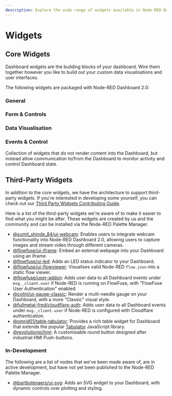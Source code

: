 ```yaml
---
description: Explore the wide range of widgets available in Node-RED Dashboard 2.0 to enhance your dashboard's interactivity.
---
```


<script setup>
    import { ref } from 'vue'
    import WidgetCard from '../components/WidgetCard.vue'
    import WidgetGrid from '../components/WidgetGrid.vue'

    const general = [{
        name: 'Button',
        widget: 'ui-button',
        image: '/images/node-examples/ui-button.png',
        description: 'Adds a clickable button to your dashboard.'
    }, {
        name: 'Markdown',
        widget: 'ui-markdown',
        image: '/images/node-examples/ui-markdown.png',
        description: 'Renders dynamic Markdown (including Mermaid Charts).'
    }, {
        name: 'Notification',
        widget: 'ui-notification',
        image: '/images/node-examples/ui-notification.png',
        description: 'Displays a message for a defined duration of time.'
    }, {
        name: 'Template',
        widget: 'ui-template',
        image: '/images/node-examples/ui-template.png',
        description: 'Renders custom templates on your dashboard.'
    }, {
        name: 'Text',
        widget: 'ui-text',
        image: '/images/node-examples/ui-text.png',
        description: 'Displays a non-editable text field on your dashboard.'
    }, {
        name: 'Spacer',
        widget: 'ui-spacer',
        description: 'Adds a simple spacer to your group.'
    }]

    const form = [{
        name: 'Dropdown',
        widget: 'ui-button',
        image: '/images/node-examples/ui-dropdown.png',
        description: 'Adds a clickable button to your dashboard.'
    }, {
        name: 'Form',
        widget: 'ui-form',
        image: '/images/node-examples/ui-form.png',
        description: 'Adds a clickable button to your dashboard.'
    }, {
        name: 'Radio Group',
        widget: 'ui-radio-group',
        image: '/images/node-examples/ui-radio.png',
        description: 'Adds a radio group to your dashboard.'
    }, {
        name: 'Slider',
        widget: 'ui-slider',
        image: '/images/node-examples/ui-slider.png',
        description: 'Adds a slider to your dashboard.'
    }, {
        name: 'Switch',
        widget: 'ui-switch',
        image: '/images/node-examples/ui-switch.png',
        description: 'Adds a clickable switch to your dashboard.'
    }, {
        name: 'Text Input',
        widget: 'ui-text-input',
        image: '/images/node-examples/ui-text-input.png',
        description: 'Adds a text input to your dashboard.'
    }]

    const data = [{
        name: 'Chart',
        widget: 'ui-chart',
        image: '/images/node-examples/ui-chart-line.png',
        description: 'Adds a chart to your dashboard.'
    }, {
        name: 'Table',
        widget: 'ui-table',
        image: '/images/node-examples/ui-table.png',
        description: 'Adds a table to your dashboard.'
    }]
    const events = [{
        name: 'Event',
        widget: 'ui-event',
        description: 'Monitors for events in the Dashboard and emits accordingly.'
    }]
    const widgets = ref({
        general,
        form,
        data,
        events
    })
</script>

# Widgets

## Core Widgets

Dashboard widgets are the building blocks of your dashboard. Wire them together however you like to build out your custom data visualisations and user interfaces.

The following widgets are packaged with Node-RED Dashboard 2.0:

### General

<WidgetGrid>
    <WidgetCard v-for="widget in widgets.general" :widget="widget"></WidgetCard>
</WidgetGrid>

### Form & Controls

<WidgetGrid>
    <WidgetCard v-for="widget in widgets.form" :widget="widget"></WidgetCard>
</WidgetGrid>

### Data Visualisation

<WidgetGrid>
    <WidgetCard v-for="widget in widgets.data" :widget="widget"></WidgetCard>
</WidgetGrid>

### Events & Control

Collection of widgets that do not render content into the Dashboard, but instead allow communication to/from the Dashboard to monitor activity and control Dashboard state.

<WidgetGrid>
    <WidgetCard v-for="widget in widgets.events" :widget="widget"></WidgetCard>
</WidgetGrid>

## Third-Party Widgets

In addition to the core widgets, we have the architecture to support third-party widgets. If you're interested in developing some yourself, you can check out our [Third Party Widgets Contributing Guide](../contributing/widgets/third-party.md).

Here is a list of the third-party widgets we're aware of to make it easier to find what you might be after. These widgets are created by us and the community and can be installed via the Node-RED Palette Manager.

- [@sumit_shinde_84/ui-webcam](https://flows.nodered.org/node/@sumit_shinde_84/node-red-dashboard-2-ui-webcam): Enables users to integrate webcam functionality into Node-RED Dashboard 2.0, allowing users to capture images and stream video through different cameras.
- [@flowfuse/ui-iframe](https://flows.nodered.org/node/@flowfuse/node-red-dashboard-2-ui-iframe): Embed an external webpage into your Dashboard using an iframe.
- [@flowfuse/ui-led](https://flows.nodered.org/node/@flowfuse/node-red-dashboard-2-ui-led): Adds an LED status indicator to your Dashboard.
- [@flowfuse/ui-flowviewer](https://flows.nodered.org/node/@flowfuse/node-red-dashboard-2-ui-flowviewer): Visualises valid Node-RED `flow.json` into a static flow viewer.
- [@flowfuse/user-addon](https://flows.nodered.org/node/@flowfuse/node-red-dashboard-2-user-addon): Adds user data to all Dashboard events under `msg._client.user` if Node-RED is running on FlowFuse, with "FlowFuse User Authentication" enabled.
- [@colinl/ui-gauge-classic](https://flows.nodered.org/node/@colinl/node-red-dashboard-2-ui-gauge-classic): Render a multi-needle gauge on your Dashboard, with a more "Classic" visual style.
- [@fullmetal-fred/cloudflare-auth](https://flows.nodered.org/node/@fullmetal-fred/node-red-dashboard-2-cloudflare-auth): Adds user data to all Dashboard events under `msg._client.user` if Node-RED is configured with Cloudflare authentication.
- [@omrid01/table-tabulator](https://flows.nodered.org/node/@omrid01/node-red-dashboard-2-table-tabulator): Provides a rich table widget for Dashboard that extends the popular [Tabulator](http://tabulator.info/) JavaScript library.
- [@revolutionpi/hmi](https://flows.nodered.org/node/@revolutionpi/node-red-dashboard-2-hmi): A customisable round button designed after industrial HMI Push-buttons.

### In-Development

The following are a list of nodes that we've been made aware of, are in active development, but have not yet been published to the Node-RED Palette Manager.

- [@bartbutenaers/ui-svg](https://github.com/bartbutenaers/node-red-dashboard-2-ui-svg/tree/master): Adds an SVG widget to your Dashboard, with dynamic controls over plotting and styling.